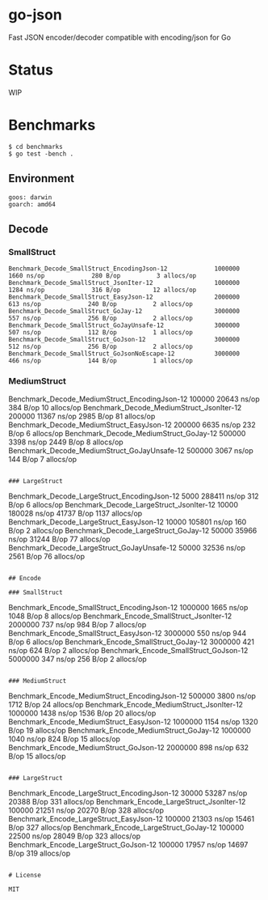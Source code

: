 # go-json

Fast JSON encoder/decoder compatible with encoding/json for Go

# Status

WIP

# Benchmarks

```
$ cd benchmarks
$ go test -bench .
```

## Environment

```
goos: darwin
goarch: amd64
```

## Decode

### SmallStruct

```
Benchmark_Decode_SmallStruct_EncodingJson-12             1000000              1660 ns/op             280 B/op          3 allocs/op
Benchmark_Decode_SmallStruct_JsonIter-12                 1000000              1284 ns/op             316 B/op         12 allocs/op
Benchmark_Decode_SmallStruct_EasyJson-12                 2000000               613 ns/op             240 B/op          2 allocs/op
Benchmark_Decode_SmallStruct_GoJay-12                    3000000               557 ns/op             256 B/op          2 allocs/op
Benchmark_Decode_SmallStruct_GoJayUnsafe-12              3000000               507 ns/op             112 B/op          1 allocs/op
Benchmark_Decode_SmallStruct_GoJson-12                   3000000               512 ns/op             256 B/op          2 allocs/op
Benchmark_Decode_SmallStruct_GoJsonNoEscape-12           3000000               466 ns/op             144 B/op          1 allocs/op
```

### MediumStruct

Benchmark_Decode_MediumStruct_EncodingJson-12             100000             20643 ns/op             384 B/op         10 allocs/op
Benchmark_Decode_MediumStruct_JsonIter-12                 200000             11367 ns/op            2985 B/op         81 allocs/op
Benchmark_Decode_MediumStruct_EasyJson-12                 200000              6635 ns/op             232 B/op          6 allocs/op
Benchmark_Decode_MediumStruct_GoJay-12                    500000              3398 ns/op            2449 B/op          8 allocs/op
Benchmark_Decode_MediumStruct_GoJayUnsafe-12              500000              3067 ns/op             144 B/op          7 allocs/op
```

### LargeStruct

```
Benchmark_Decode_LargeStruct_EncodingJson-12                5000            288411 ns/op             312 B/op          6 allocs/op
Benchmark_Decode_LargeStruct_JsonIter-12                   10000            180028 ns/op           41737 B/op       1137 allocs/op
Benchmark_Decode_LargeStruct_EasyJson-12                   10000            105801 ns/op             160 B/op          2 allocs/op
Benchmark_Decode_LargeStruct_GoJay-12                      50000             35966 ns/op           31244 B/op         77 allocs/op
Benchmark_Decode_LargeStruct_GoJayUnsafe-12                50000             32536 ns/op            2561 B/op         76 allocs/op
```

## Encode

### SmallStruct

```
Benchmark_Encode_SmallStruct_EncodingJson-12             1000000              1665 ns/op            1048 B/op          8 allocs/op
Benchmark_Encode_SmallStruct_JsonIter-12                 2000000               737 ns/op             984 B/op          7 allocs/op
Benchmark_Encode_SmallStruct_EasyJson-12                 3000000               550 ns/op             944 B/op          6 allocs/op
Benchmark_Encode_SmallStruct_GoJay-12                    3000000               421 ns/op             624 B/op          2 allocs/op
Benchmark_Encode_SmallStruct_GoJson-12                   5000000               347 ns/op             256 B/op          2 allocs/op
```

### MediumStruct

```
Benchmark_Encode_MediumStruct_EncodingJson-12             500000              3800 ns/op            1712 B/op         24 allocs/op
Benchmark_Encode_MediumStruct_JsonIter-12                1000000              1438 ns/op            1536 B/op         20 allocs/op
Benchmark_Encode_MediumStruct_EasyJson-12                1000000              1154 ns/op            1320 B/op         19 allocs/op
Benchmark_Encode_MediumStruct_GoJay-12                   1000000              1040 ns/op             824 B/op         15 allocs/op
Benchmark_Encode_MediumStruct_GoJson-12                  2000000               898 ns/op             632 B/op         15 allocs/op
```

### LargeStruct

```
Benchmark_Encode_LargeStruct_EncodingJson-12               30000             53287 ns/op           20388 B/op        331 allocs/op
Benchmark_Encode_LargeStruct_JsonIter-12                  100000             21251 ns/op           20270 B/op        328 allocs/op
Benchmark_Encode_LargeStruct_EasyJson-12                  100000             21303 ns/op           15461 B/op        327 allocs/op
Benchmark_Encode_LargeStruct_GoJay-12                     100000             22500 ns/op           28049 B/op        323 allocs/op
Benchmark_Encode_LargeStruct_GoJson-12                    100000             17957 ns/op           14697 B/op        319 allocs/op
```

# License

MIT
